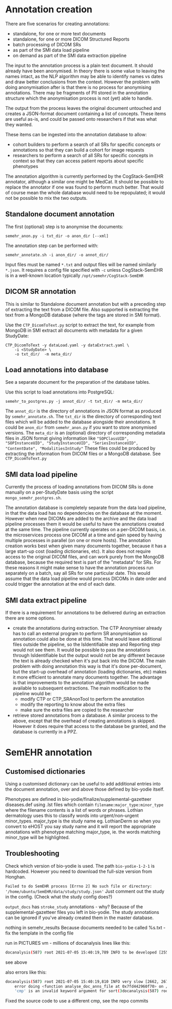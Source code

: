 # Annotation creation

There are five scenarios for creating annotations:

- standalone, for one or more text documents
- standalone, for one or more DICOM Structured Reports
- batch processing of DICOM SRs
- as part of the SMI data load pipeline
- on demand as part of the SMI data extraction pipeline

The input to the annotation process is a plain text document.
It should already have been anonymised. In theory there is some
value to leaving the names intact, as the NLP algorithm may be
able to identify names vs dates and draw better conclusions from
the context. However the problem with doing anonymisation after
is that there is no process for anonymising annotations. There
may be fragments of PII stored in the annotation structure which
the anonymisation process is not (yet) able to handle.

The output from the process leaves the original document untouched
and creates a JSON-format document containing a list of concepts.
These items are useful as-is, and could be passed onto researchers
if that was what they wanted.

These items can be ingested into the annotation database to allow:

- cohort builders to perform a search of all SRs for specific concepts or annotations so that they can build a cohort for image requests
- researchers to perform a search of all SRs for specific concepts in context so that they can access patient reports about specific phenotypes

The annotation algorithm is currently performed by the CogStack-SemEHR
annotator, although a similar one might be MedCat. It should be possible
to replace the annotator if one was found to perform much better.
That would of course mean the whole database would need to be
repopulated; it would not be possible to mix the two outputs.

## Standalone document annotation

The first (optional) step is to anonymise the documents:

```
semehr_anon.py -i txt_dir -o anon_dir [--xml]
```


The annotation step can be performed with:

```
semehr_annotate.sh -i anon_dir/ -o annot_dir/
```

Input files must be named `*.txt` and output files will be named similarly `*.json`.
It requires a config file specified with `-c` unless CogStack-SemEHR is in a
well-known location typically `/opt/semehr/CogStack-SemEHR`

## DICOM SR annotation

This is similar to Standalone document annotation but with a preceding
step of extracting the text from a DICOM file. Also supported is
extracting the text from a MongoDB database (where the tags are stored
in SMI format).

Use the `CTP_DicomToText.py` script to extract the text, for example from MongoDB in SMI extract all documents with metadata for a given StudyDate:

```
CTP_DicomToText -y dataLoad.yaml -y dataExtract.yaml \
    -i <StudyDate> \
    -o txt_dir/  -m meta_dir/
```

## Load annotations into database

See a separate document for the preparation of the database tables.

Use this script to load annotations into PostgreSQL:

```
semehr_to_postgres.py -j annot_dir/ -t txt_dir/ -m meta_dir/
```

The `annot_dir` is the directory of annotations in JSON format
as produced by `semehr_annotate.sh`.
The `txt_dir` is the directory of corresponding text files
which will be added to the database alongside their annotations.
It could be `anon_dir` from `semehr_anon.py` if you want to
store anonymised versions.
The `meta_dir` is an (optional) directory of corresponding metadata
files in JSON format giving information like
`"SOPClassUID",
  "SOPInstanceUID",
  "StudyInstanceUID",
  "SeriesInstanceUID",
  "ContentDate",
  "ModalitiesInStudy"`
These files could be produced by extracting the information from
DICOM files or a MongoDB database. See `CTP_DicomToText.py`

## SMI data load pipeline

Currently the process of loading annotations from DICOM SRs
is done manually on a per-StudyDate basis using the script
`mongo_semehr_postgres.sh`.

The annotation database is completely separate from the data load
pipeline, in that the data load has no dependencies on the database
at the moment. However when new DICOMs are added to the archive
and the data load pipeline processes them it would be useful to have
the annotations created at the same time. The pipeline currently
operates on a per-DICOM basis, i.e. the microservices process one
DICOM at a time and gain speed by having multiple processes in
parallel (on one or more hosts). The annotation creation works best
when given many documents together, because it has a large start-up
cost (loading dictionaries, etc). It also does not require access to
the original DICOM files, and can work purely from the MongoDB database,
because the required text is part of the "metadata" for SRs. For these
reasons it might make sense to have the annotation process run
separately on a batch, say all SRs for one particular date. This would
assume that the data load pipeline would process DICOMs in date order
and could trigger the annotation at the end of each date.

## SMI data extract pipeline

If there is a requirement for annotations to be delivered during an
extraction there are some options.

- create the annotations during extraction. The CTP Anonymiser already has
  to call an external program to perform SR anonymisation so annotation could
  also be done at this time. That would leave additional files outside the
  pipeline, so the IsIdentifiable step and Reporting step would not see them.
  It would be possible to pass the annotations through IsIdentifiable but the
  output would not be any different because the text is already checked when
  it's put back into the DICOM. The main problem with doing annotation this way
  is that it's done per-document, but the start-up overhead of annotation
  (loading dictionaries, etc) makes it more efficient to annotate many documents
  together. The advantage is that improvements to the annotation algorithm would
  be made available to subsequent extractions.
  The main modification to the pipeline would be:
  - modify CTP or CTP_SRAnonTool to perform the annotation
  - modify the reporting to know about the extra files
  - make sure the extra files are copied to the researcher
- retrieve stored annotations from a database. A similar process to the above,
  except that the overhead of creating annotations is skipped. However it does
  require that access to the database be granted, and the database is currently
  in a PPZ.

# SemEHR annotation

## Customised dictionaries

Using a customised dictionary can be useful to add additional
entries into the document annotation, over and above those
defined by bio-yodie itself.

Phenotypes are defined in bio-yodie/finalize/supplemental-gazetteer
diseases.def
using .lst files which contain
`filename:major_type:minor_type`
where the filename contents is a list of words or phrases.
Lothian dermatology uses this to classify words into urgent/non-urgent minor_types.
major_type is the study name eg. LothianDerm
so when you convert to eHOST you say study name and it will report the appropriate annotations with phenotype matching major_type,
ie. the words matching minor_type will be highlighted.

## Troubleshooting

Check which version of bio-yodie is used. The path `bio-yodie-1-2-1` is hardcoded. However you need to download the full-size version from Honghan.

`Failed to do SemEHR process [Errno 2] No such file or directory: '/home/ubuntu/SemEHR/data/study/study.json'`
Just comment out the study in the config. (Check what the study config does?)

`output_docs` has `stroke_study` annotations - why?
Because of the supplemental-gazetteer files you left in bio-yodie.
The study annotations can be ignored if you've already created them in the master database.

nothing in semehr_results
Because documents needed to be called %s.txt - fix the template in the config file

run in PICTURES vm - millions of docanalysis lines like this:

```bash
docanalysis(587) root 2021-07-05 15:40:19,789 INFO to be developed [2558, 2573] ruled by hypothetical_filters.json
```

see above

also errors like this:

```bash
docanalysis(587) root 2021-07-05 15:40:19,810 INFO very slow [2662, 2671] ruled by hypothetical_filters.json
    error doing <function analyse_doc_anns_file at 0x7fd442960f70> on /run/user/1000/semehr/tmp_semehr_run.sh_31062/output_docs/doc2299.json
    'cmp' is an invalid keyword argument for sort()docanalysis(587) root 2021-07-05 15:40:19,811 INFO knee [1285, 1289] ruled by not_mention_filters.json
```

Fixed the source code to use a different cmp, see the repo commits

